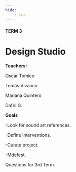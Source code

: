 ```yaml
---
hide:
    - toc
---
```



#### TERM 3

# Design Studio

**Teachers:**

Oscar Tomico

Tomás Vivanco

Mariana Quintero

Dafni G.

**Goals**

-Look for sound art references.

-Define Interventions.

-Curate project.

-Mdefest.

Questions for 3rd Term.

















